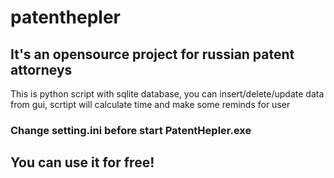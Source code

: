 # patenthepler
## It's an opensource project for russian patent attorneys  
This is python script with sqlite database, you can insert/delete/update data from gui, scrtipt will calculate time and make some reminds for user  
  
### Change setting.ini before start PatentHepler.exe
## You can use it for free!
